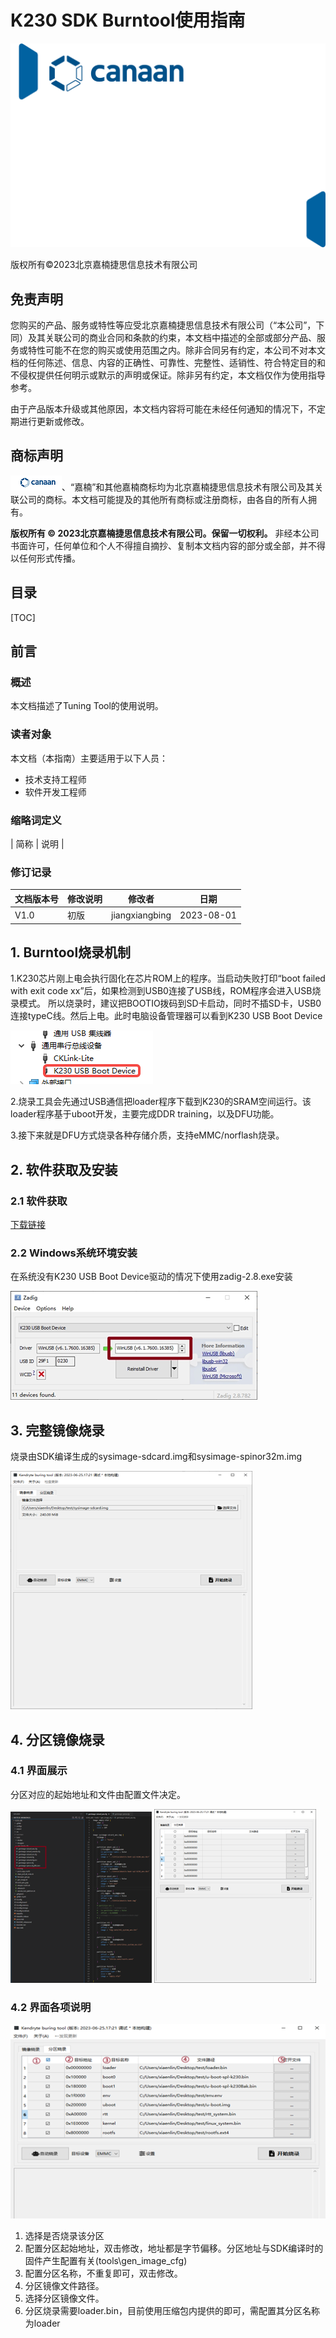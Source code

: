 # K230 SDK Burntool使用指南

![cover](images/canaan-cover.png)

版权所有©2023北京嘉楠捷思信息技术有限公司

<div style="page-break-after:always"></div>

## 免责声明

您购买的产品、服务或特性等应受北京嘉楠捷思信息技术有限公司（“本公司”，下同）及其关联公司的商业合同和条款的约束，本文档中描述的全部或部分产品、服务或特性可能不在您的购买或使用范围之内。除非合同另有约定，本公司不对本文档的任何陈述、信息、内容的正确性、可靠性、完整性、适销性、符合特定目的和不侵权提供任何明示或默示的声明或保证。除非另有约定，本文档仅作为使用指导参考。

由于产品版本升级或其他原因，本文档内容将可能在未经任何通知的情况下，不定期进行更新或修改。

## 商标声明

![logo](images/logo.png)、“嘉楠”和其他嘉楠商标均为北京嘉楠捷思信息技术有限公司及其关联公司的商标。本文档可能提及的其他所有商标或注册商标，由各自的所有人拥有。

**版权所有 © 2023北京嘉楠捷思信息技术有限公司。保留一切权利。**
非经本公司书面许可，任何单位和个人不得擅自摘抄、复制本文档内容的部分或全部，并不得以任何形式传播。

<div style="page-break-after:always"></div>

## 目录

[TOC]

## 前言

### 概述

本文档描述了Tuning Tool的使用说明。

### 读者对象

本文档（本指南）主要适用于以下人员：

- 技术支持工程师
- 软件开发工程师

### 缩略词定义

| 简称 | 说明                                                       |

### 修订记录

| 文档版本号  | 修改说明                           | 修改者 | 日期       |
|------------|-----------------------------------|--------|------------|
| V1.0       | 初版                              | jiangxiangbing | 2023-08-01 |

## 1. Burntool烧录机制

1.K230芯片刚上电会执行固化在芯片ROM上的程序。当启动失败打印“boot failed with exit code xx”后，如果检测到USB0连接了USB线，ROM程序会进入USB烧录模式。
所以烧录时，建议把BOOTIO拨码到SD卡启动，同时不插SD卡，USB0连接typeC线。然后上电。此时电脑设备管理器可以看到K230 USB Boot Device

![k230_usb_boot_device](images/k230_usb_boot_device.png)

2.烧录工具会先通过USB通信把loader程序下载到K230的SRAM空间运行。该loader程序基于uboot开发，主要完成DDR training，以及DFU功能。

3.接下来就是DFU方式烧录各种存储介质，支持eMMC/norflash烧录。

## 2. 软件获取及安装

### 2.1 软件获取

[下载链接](https://kendryte-download.canaan-creative.com/k230/downloads/burn_tool/k230_burntool_v1.7z)

### 2.2 Windows系统环境安装

在系统没有K230 USB Boot Device驱动的情况下使用zadig-2.8.exe安装

![zadig](images/zadig.png)

## 3. 完整镜像烧录

烧录由SDK编译生成的sysimage-sdcard.img和sysimage-spinor32m.img

![full_image](images/full_image.png)

## 4. 分区镜像烧录

### 4.1 界面展示

分区对应的起始地址和文件由配置文件决定。

![image_config](images/image_config.png)    ![interface](images/interface.png)

### 4.2 界面各项说明

![interface_disc](images/interface_disc.png)

1. 选择是否烧录该分区
1. 配置分区起始地址，双击修改，地址都是字节偏移。分区地址与SDK编译时的固件产生配置有关(tools\gen_image_cfg)
1. 配置分区名称，不重复即可，双击修改。
1. 分区镜像文件路径。
1. 选择分区镜像文件。
1. 分区烧录需要loader.bin，目前使用压缩包内提供的即可，需配置其分区名称为loader
